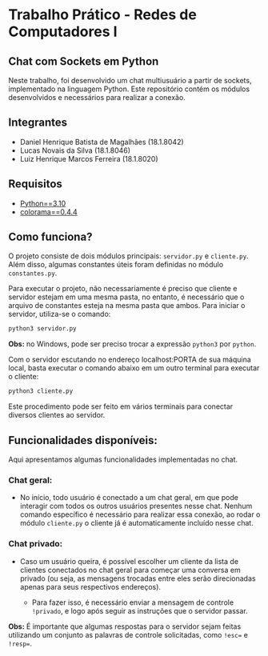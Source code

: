 # Trabalho Prático - Redes de Computadores I

## Chat com Sockets em Python

Neste trabalho, foi desenvolvido um chat multiusuário a partir de sockets, implementado na linguagem Python.
Este repositório contém os módulos desenvolvidos e necessários para realizar a conexão.

## Integrantes

- Daniel Henrique Batista de Magalhães (18.1.8042)
- Lucas Novais da Silva (18.1.8046)
- Luiz Henrique Marcos Ferreira (18.1.8020)

## Requisitos

- [Python==3.10](https://www.python.org/downloads/)
- [colorama==0.4.4](https://pypi.org/project/colorama/)

## Como funciona?

O projeto consiste de dois módulos principais: `servidor.py` e `cliente.py`. Além disso, 
algumas constantes úteis foram definidas no módulo `constantes.py`.

Para executar o projeto, não necessariamente é preciso que cliente e servidor estejam em uma mesma pasta,
no entanto, é necessário que o arquivo de constantes esteja na mesma pasta que ambos. 
Para iniciar o servidor, utiliza-se o comando:

```bash
python3 servidor.py
```

**Obs:** no Windows, pode ser preciso trocar a expressão `python3` por `python`.

Com o servidor escutando no endereço localhost:PORTA de sua máquina local, basta executar o comando abaixo
em um outro terminal para executar o cliente:

```bash
python3 cliente.py
```

Este procedimento pode ser feito em vários terminais para conectar diversos clientes ao
servidor.

## Funcionalidades disponíveis:

Aqui apresentamos algumas funcionalidades implementadas no chat.

### Chat geral:

- No início, todo usuário é conectado a um chat geral, em que pode interagir com todos os outros
usuários presentes nesse chat. Nenhum comando específico é necessário para realizar essa
conexão, ao rodar o módulo `cliente.py` o cliente já é automaticamente incluído nesse chat.

### Chat privado:

- Caso um usuário queira, é possível escolher um cliente da lista de clientes conectados
 no chat geral para começar uma conversa em privado (ou seja, as mensagens trocadas
 entre eles serão direcionadas apenas para seus respectivos endereços).

    - Para fazer isso, é necessário enviar a mensagem de controle `!privado`, e logo após
    seguir as instruções que o servidor passar.
    
**Obs:** É importante que algumas respostas para o servidor sejam feitas utilizando um conjunto as palavras de controle solicitadas, como `!esc=` e `!resp=`. 
